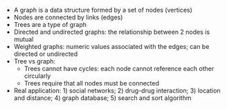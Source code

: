 - A graph is a data structure formed by a set of nodes (vertices)
- Nodes are connected by links (edges)
- Trees are a type of graph
- Directed and undirected graphs: the relationship between 2 nodes is mutual
- Weighted graphs: numeric values associated with the edges; can be directed or undirected
- Tree vs graph:
  - Trees cannot have cycles: each node cannot reference each other circularly
  - Trees require that all nodes must be connected
- Real application: 1) social networks; 2) drug-drug interaction; 3) location and distance; 4) graph database; 5) search and sort algorithm
